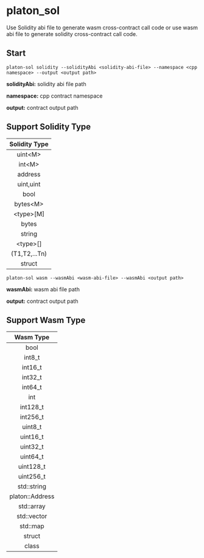 # platon_sol

Use Solidity abi file to generate wasm cross-contract call code or use wasm abi file to generate solidity cross-contract call code.

## Start

```
platon-sol solidity --solidityAbi <solidity-abi-file> --namespace <cpp namespace> --output <output path>
```
**solidityAbi:** solidity abi file path

**namespace:** cpp contract namespace

**output:** contract output path

## Support Solidity Type

|   Solidity Type   |
|:-----------------:|
|     uint\<M\>     |
|     int\<M\>      |
|      address      |
|     uint,uint     |
|       bool        |
|    bytes\<M\>     |
|    \<type\>[M]    |
|       bytes       |
|      string       |
|    \<type\>[]     |
|   (T1,T2,...Tn)   |
|      struct       |

```
platon-sol wasm --wasmAbi <wasm-abi-file> --wasmAbi <output path>
```
**wasmAbi:** wasm abi file path

**output:** contract output path

## Support Wasm Type

|   Wasm Type   |
|:-----------------:|
|      bool         |
|     int8_t     |
|     int16_t      |
|     int32_t      |
|     int64_t     |
|       int         |
|       int128_t     |
|       int256_t     |
|    uint8_t    |
|    uint16_t    |
|      uint32_t       |
|      uint64_t      |
|    uint128_t     |
|     uint256_t     |
|     std::string       |
|      platon::Address       |
|      std::array       |
|      std::vector       |
|      std::map       |
|      struct       |
|      class       |
